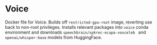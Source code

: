 # Voice

Docker file for Voice. Builds off `restricted-gpu-root` image, reverting use back to  non-root privileges. Installs relevant packages into `voice` conda environment and downloads `speechbrain/spkrec-ecapa-voxceleb ` and `openai/whisper-base` models from HuggingFace.